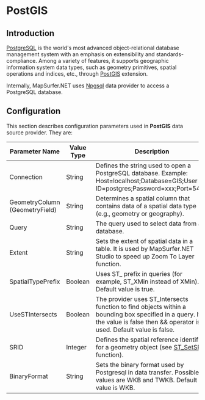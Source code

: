 # PostGIS  

## Introduction

[PostgreSQL](http://www.postgresql.org/) is the world's most advanced object-relational database management system with an emphasis on extensibility and standards-compliance. Among a variety of features, it supports geographic information system data types, such as geometry primitives, spatial operations and indices, etc., through [PostGIS](http://postgis.net/) extension.

Internally, MapSurfer.NET uses [Npgsql](http://npgsql.projects.pgfoundry.org/) data provider to access a PostgreSQL database.

## Configuration

This section describes configuration parameters used in **PostGIS** data source provider. They are:

Parameter Name | Value Type | Description | Required
------------ | ------------- | ------------- | -------------
Connection | String | Defines the string used to open a PostgreSQL database. Example: Host=localhost;Database=GIS;User ID=postgres;Password=xxx;Port=5432 | Yes
GeometryColumn (GeometryField) | String | Determines a spatial column that contains data of a spatial data type (e.g., geometry or geography). | Yes
Query | String | The query used to select data from a database. | Yes
Extent | String | Sets the extent of spatial data in a table. It is used by MapSurfer.NET Studio to speed up Zoom To Layer function.| No
SpatialTypePrefix | Boolean | Uses ST_ prefix in queries (for example, ST_XMin instead of XMin). Default value is true. | No
UseSTIntersects | Boolean | The provider uses ST_Intersects function to find objects within a bounding box specified in a query. If the value is false then && operator is used. Default value is false. | No
SRID | Integer | Defines the spatial reference identifier for a geometry object (see [ST_SetSRID](http://postgis.org/docs/ST_SetSRID.html) function). | No 
BinaryFormat | String | Sets the binary format used by Postgresql in data transfer. Possible values are WKB and TWKB. Default value is WKB. | No
